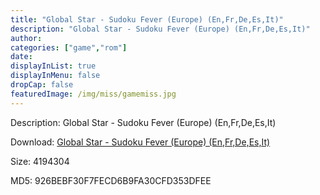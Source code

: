 ```yaml
---
title: "Global Star - Sudoku Fever (Europe) (En,Fr,De,Es,It)"
description: "Global Star - Sudoku Fever (Europe) (En,Fr,De,Es,It)"
author: 
categories: ["game","rom"]
date: 
displayInList: true
displayInMenu: false
dropCap: false
featuredImage: /img/miss/gamemiss.jpg
---
```


Description: Global Star - Sudoku Fever (Europe) (En,Fr,De,Es,It)

Download: <a style="text-decoration:underline;" href="https://mega.nz/#!PLR0CQxJ!vJ06vu0_uj0EU9Gj3ldpNDDh6FEqCGbgP-V_YOT8mPY" target = "_blank" rel = "nofollow" > Global Star - Sudoku Fever (Europe) (En,Fr,De,Es,It)</a>

Size: 4194304

MD5: 926BEBF30F7FECD6B9FA30CFD353DFEE

